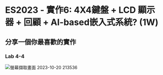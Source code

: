 # ES2023 - 實作6: 4X4鍵盤 + LCD 顯示器 + 回顧 + AI-based嵌入式系統? (1W)

## 分享一個你最喜歡的實作

### Lab 4-4
![螢幕擷取畫面 2023-10-20 213536](https://github.com/knnv5h/ES-Fall2023/assets/43922704/216005ee-00f8-4c85-ad3e-83a55c3dda24)
